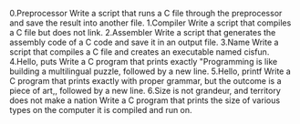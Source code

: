 0.Preprocessor
Write a script that runs a C file through the preprocessor and save the result into another file.
1.Compiler
Write a script that compiles a C file but does not link.
2.Assembler
Write a script that generates the assembly code of a C code and save it in an output file.
3.Name
Write a script that compiles a C file and creates an executable named cisfun.
4.Hello, puts
Write a C program that prints exactly "Programming is like building a multilingual puzzle, followed by a new line.
5.Hello, printf
Write a C program that prints exactly with proper grammar, but the outcome is a piece of art,, followed by a new line.
6.Size is not grandeur, and territory does not make a nation
Write a C program that prints the size of various types on the computer it is compiled and run on.
